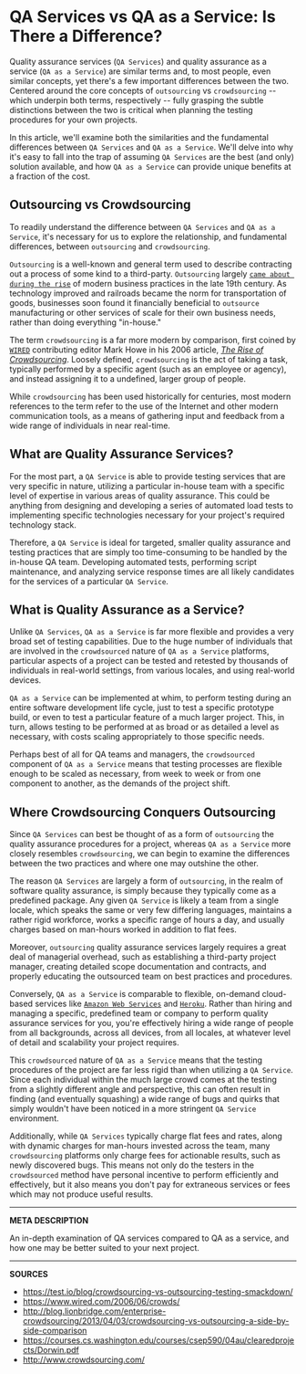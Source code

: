 # QA Services vs QA as a Service: Is There a Difference?

Quality assurance services (`QA Services`) and quality assurance as a service (`QA as a Service`) are similar terms and, to most people, even similar concepts, yet there's a few important differences between the two.  Centered around the core concepts of `outsourcing` vs `crowdsourcing` -- which underpin both terms, respectively -- fully grasping the subtle distinctions between the two is critical when planning the testing procedures for your own projects.

In this article, we'll examine both the similarities and the fundamental differences between `QA Services` and `QA as a Service`.  We'll delve into why it's easy to fall into the trap of assuming `QA Services` are the best (and only) solution available, and how `QA as a Service` can provide unique benefits at a fraction of the cost.

## Outsourcing vs Crowdsourcing

To readily understand the difference between `QA Services` and `QA as a Service`, it's necessary for us to explore the relationship, and fundamental differences, between `outsourcing` and `crowdsourcing`.

`Outsourcing` is a well-known and general term used to describe contracting out a process of some kind to a third-party.  `Outsourcing` largely [`came about during the rise`] of modern business practices in the late 19th century.  As technology improved and railroads became the norm for transportation of goods, businesses soon found it financially beneficial to `outsource` manufacturing or other services of scale for their own business needs, rather than doing everything "in-house."

The term `crowdsourcing` is a far more modern by comparison, first coined by [`WIRED`] contributing editor Mark Howe in his 2006 article, [_The Rise of Crowdsourcing_].  Loosely defined, `crowdsourcing` is the act of taking a task, typically performed by a specific agent (such as an employee or agency), and instead assigning it to a undefined, larger group of people.

While `crowdsourcing` has been used historically for centuries, most modern references to the term refer to the use of the Internet and other modern communication tools, as a means of gathering input and feedback from a wide range of individuals in near real-time.

## What are Quality Assurance Services?

For the most part, a `QA Service` is able to provide testing services that are very specific in nature, utilizing a particular in-house team with a specific level of expertise in various areas of quality assurance.  This could be anything from designing and developing a series of automated load tests to implementing specific technologies necessary for your project's required technology stack.

Therefore, a `QA Service` is ideal for targeted, smaller quality assurance and testing practices that are simply too time-consuming to be handled by the in-house QA team.  Developing automated tests, performing script maintenance, and analyzing service response times are all likely candidates for the services of a particular `QA Service`.

## What is Quality Assurance as a Service?

Unlike `QA Services`, `QA as a Service` is far more flexible and provides a very broad set of testing capabilities.  Due to the huge number of individuals that are involved in the `crowdsourced` nature of `QA as a Service` platforms, particular aspects of a project can be tested and retested by thousands of individuals in real-world settings, from various locales, and using real-world devices.

`QA as a Service` can be implemented at whim, to perform testing during an entire software development life cycle, just to test a specific prototype build, or even to test a particular feature of a much larger project.  This, in turn, allows testing to be performed at as broad or as detailed a level as necessary, with costs scaling appropriately to those specific needs.

Perhaps best of all for QA teams and managers, the `crowdsourced` component of `QA as a Service` means that testing processes are flexible enough to be scaled as necessary, from week to week or from one component to another, as the demands of the project shift.

## Where Crowdsourcing Conquers Outsourcing

Since `QA Services` can best be thought of as a form of `outsourcing` the quality assurance procedures for a project, whereas `QA as a Service` more closely resembles `crowdsourcing`, we can begin to examine the differences between the two practices and where one may outshine the other.

The reason `QA Services` are largely a form of `outsourcing`, in the realm of software quality assurance, is simply because they typically come as a predefined package.  Any given `QA Service` is likely a team from a single locale, which speaks the same or very few differing languages, maintains a rather rigid workforce, works a specific range of hours a day, and usually charges based on man-hours worked in addition to flat fees.

Moreover, `outsourcing` quality assurance services largely requires a great deal of managerial overhead, such as establishing a third-party project manager, creating detailed scope documentation and contracts, and properly educating the outsourced team on best practices and procedures.

Conversely, `QA as a Service` is comparable to flexible, on-demand cloud-based services like [`Amazon Web Services`] and [`Heroku`].  Rather than hiring and managing a specific, predefined team or company to perform quality assurance services for you, you're effectively hiring a wide range of people from all backgrounds, across all devices, from all locales, at whatever level of detail and scalability your project requires.

This `crowdsourced` nature of `QA as a Service` means that the testing procedures of the project are far less rigid than when utilizing a `QA Service`.  Since each individual within the much large crowd comes at the testing from a slightly different angle and perspective, this can often result in finding (and eventually squashing) a wide range of bugs and quirks that simply wouldn't have been noticed in a more stringent `QA Service` environment.

Additionally, while `QA Services` typically charge flat fees and rates, along with dynamic charges for man-hours invested across the team, many `crowdsourcing` platforms only charge fees for actionable results, such as newly discovered bugs.  This means not only do the testers in the `crowdsourced` method have personal incentive to perform efficiently and effectively, but it also means you don't pay for extraneous services or fees which may not produce useful results.

[`came about during the rise`]: https://courses.cs.washington.edu/courses/csep590/04au/clearedprojects/Dorwin.pdf
[`WIRED`]: https://www.wired.com/
[_The Rise of Crowdsourcing_]: https://www.wired.com/2006/06/crowds/
[`Heroku`]: https://www.heroku.com/
[`Amazon Web Services`]: https://aws.amazon.com/

---

__META DESCRIPTION__

An in-depth examination of QA services compared to QA as a service, and how one may be better suited to your next project.

---

__SOURCES__

- https://test.io/blog/crowdsourcing-vs-outsourcing-testing-smackdown/
- https://www.wired.com/2006/06/crowds/
- http://blog.lionbridge.com/enterprise-crowdsourcing/2013/04/03/crowdsourcing-vs-outsourcing-a-side-by-side-comparison
- https://courses.cs.washington.edu/courses/csep590/04au/clearedprojects/Dorwin.pdf
- http://www.crowdsourcing.com/
